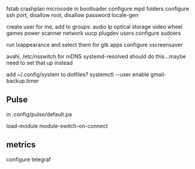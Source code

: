 
fstab
crashplan
microcode in bootloader
configure mpd folders
configure ssh port, disallow root, disallow password
locale-gen

create user for me, add to groups:
    audio lp optical storage video wheel games power scanner network uucp plugdev users
configure sudoers

run lxappearance and select them for gtk apps
configure xscreensaver

avahi, /etc/nsswitch for mDNS
systemd-resolved should do this...maybe need to set that up instead

add  ~/.config/system to dotfiles?
systemctl --user enable gmail-backup.timer

## Pulse

in .config/pulse/default.pa

load-module module-switch-on-connect

## metrics

configure telegraf
